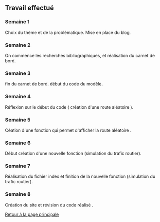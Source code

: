 ## Travail effectué 

### Semaine 1
Choix du thème et de la problématique. Mise en place du blog.
### Semaine 2
On commence les recherches bibliographiques, et réalisation du carnet de bord.
### Semaine 3
fin du carnet de bord. début du code du modèle.
### Semaine 4 
Réflexion sur le début du code ( création d'une route aléatoire ).
### Semaine 5
Céation d'une fonction qui permet d'afficher la route aléatoire .
### Semaine 6 
Début création d'une nouvelle fonction (simulation du trafic routier).
### Semaine 7 
Réalisation du fichier index et finition de la nouvelle fonction (simulation du trafic routier).
### Semaine 8
Création du site et révision du code réalisé . 


<a href="index.html"> Retour à la page principale </a>
